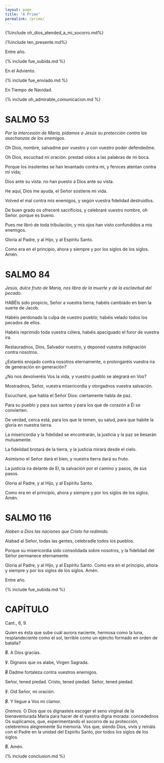 ```yaml
---
layout: page
title: "A Prime"
permalink: /prime/
---
```


{%include oh_dios_atended_a_mi_socorro.md%}

{%include ten_presente.md%}

Entre año.

{% include fue_subida.md %}

En el Adviento.

{% include fue_enviado.md %}

En Tiempo de Navidad.

{% include oh_admirable_comunicacion.md %}

# SALMO 53

*Por la intercesión de Maria, pidamos a Jesús
su protección contra las asechanzas de los
enemigos.*

Oh Dios, nombre, salvadme por vuestro 
y con vuestro poder defendedme.

Oh Dios, escuchad mi oración: prestad oídos a las palabras de mi boca.

Porque los insolentes se han levantado contra mi, y feroces atentan contra mi vida;

Dios ante su vista. no han puesto a Dios ante su vista.

He aquí, Dios me ayuda, el Señor sostiene mi vida.

Volved el mal contra mis enemigos, y según vuestra fidelidad destruidlos.

De buen grado os ofreceré sacrificios, y celebraré vuestro nombre, oh Señor. porque es bueno.

Pues me libró de toda tribulación, y mis ojos han visto confundidos a mis enemigos.

Gloria al Padre, y al Hijo, y al Espíritu Santo.

Como era en el principio, ahora y siempre y por los siglos de los siglos. Amén.

# SALMO 84

*Jesús, dulce fruto de Maria, nos libra de la 
muerte y de la esclavitud del pecado.*

HABÉIs sido propicio, Señor a vuestra tierra;  habéis cambiado en bien la suerte de Jacob.
 
Habéis perdonado la culpa de vuestro pueblo;  habéis velado todos los pecados de ellos.
 
Habéis reprimido toda vuestra cólera, habéis apaciguado el furor de vuestra ira.

Restauradnos, Dios, Salvador nuestro, y deponed vuestra indignación contra nosotros. 

¿Estaréis enojado contra nosotros eternamente, o prolongaréis vuestra ira de generación en generación?

¿No nos devolveréis Vos la vida, y vuestro pueblo se alegrará en Vos?

Mostradnos, Señor, vuestra misericordia y
otorgadnos vuestra salvación.

Escucharé, que habla el Señor Dios: ciertamente habla de paz.

Para su pueblo y para sus santos y para los que de corazón a Él se convierten.

De verdad, cerca está, para los que
le temen, su salud, para que habite
la gloria en nuestra tierra.

La misericordia y la fidelidad se encontrarán, la justicia y la paz se
besarán mutuamente.

La fidelidad brotará de la tierra, y la justicia mirará desde el cielo.

Asimismo el Señor dará el bien, y nuestra tierra dará su fruto.

La justicia ira delante de El, la salvación por el camino y pasos, de sus pasos.

Gloria al Padre, y al Hijo, y al Espíritu Santo.

Como era en el principio, ahora y
siempre y por los siglos de los siglos. Amén.

# SALMO 116

*Alaben a Dios las naciones que Cristo
ha redimido.*

Alabad al Señor, todas las gentes, celebradle todos los pueblos.

Porque su misericordia sido consolidada sobre nosotros, y la fidelidad del Señor permanece eternamente.

Gloria al Padre, y al Hijo, y al Espíritu Santo.
Como era en el principio, ahora y siempre y por los siglos de los siglos. Amén.

Entre año.

{% include fue_subida.md %}

# CAPÍTULO

Cant., 6, 9.

Quien es ésta que sube cuál aurora naciente, hermosa como la luna, resplandeciente como el sol, terrible como un ejército formado en orden de batalla?

&#x211f;. A Dios gracias.

&#x2123;. Dignaos que os alabe, Virgen Sagrada.

&#x211f; Dadme fortaleza contra vuestros enemigos.

Señor, tened piedad. Cristo, tened piedad. Señor, tened piedad.

&#x2123;. Oíd Señor, mi oración.

&#x211f;. Y llegue a Vos mi clamor.

*Oremos*. O Dios que os dignasteis escoger el seno virginal de la bienaventurada María para hacer de él vuestra digna morada: concedednos Os suplicamos, que, experimentando el socorro de su protección, celebremos alegremente Su memoria. Vos que, siendo Dios, vivís y reináis con el Padre en la unidad del Espiritu Santo, por todos los siglos de los siglos.

&#x211f;. Amén.

{% include conclusion.md %}





